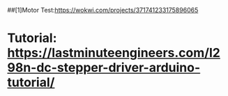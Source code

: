 ##[1]Motor Test:https://wokwi.com/projects/371741233175896065

# Tutorial: https://lastminuteengineers.com/l298n-dc-stepper-driver-arduino-tutorial/
